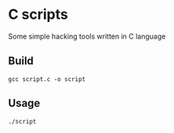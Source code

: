 # C scripts

Some simple hacking tools written in C language

## Build

```shell
gcc script.c -o script
```

## Usage

```shell
./script
```